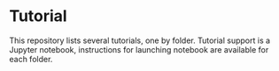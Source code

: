 # Tutorial

This repository lists several tutorials, one by folder. Tutorial support is a Jupyter notebook, instructions for launching notebook are available for each folder.

